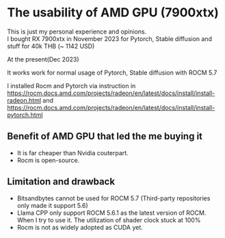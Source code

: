 # The usability of AMD GPU (7900xtx)
This is just my personal experience and opinions.<br>
I bought RX 7900xtx in November 2023 for Pytorch, Stable diffusion and stuff for 40k THB (~ 1142 USD)

At the present(Dec 2023)

It works work for normal usage of Pytorch, Stable diffusion with ROCM 5.7

I installed Rocm and Pytorch via instruction in https://rocm.docs.amd.com/projects/radeon/en/latest/docs/install/install-radeon.html and https://rocm.docs.amd.com/projects/radeon/en/latest/docs/install/install-pytorch.html

## Benefit of AMD GPU that led the me buying it
* It is far cheaper than Nvidia couterpart.
* Rocm is open-source.

## Limitation and drawback
* Bitsandbytes cannot be used for ROCM 5.7 (Third-party repositories only made it support 5.6)
* Llama CPP only support ROCM 5.6.1 as the latest version of ROCM. When I try to use it. The utilization of shader clock stuck at 100%
* Rocm is not as widely adopted as CUDA yet.